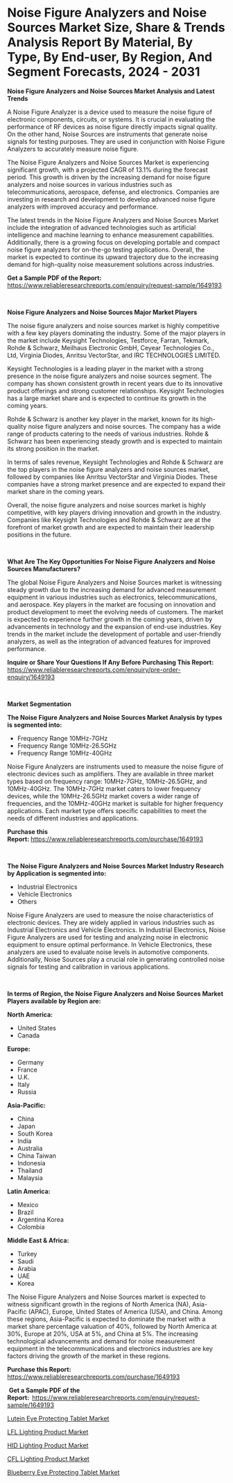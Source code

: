 <p><h1>Noise Figure Analyzers and Noise Sources Market Size, Share & Trends Analysis Report By Material, By Type, By End-user, By Region, And Segment Forecasts, 2024 - 2031</h1></p><p><strong>Noise Figure Analyzers and Noise Sources Market Analysis and Latest Trends</strong></p>
<p><p>A Noise Figure Analyzer is a device used to measure the noise figure of electronic components, circuits, or systems. It is crucial in evaluating the performance of RF devices as noise figure directly impacts signal quality. On the other hand, Noise Sources are instruments that generate noise signals for testing purposes. They are used in conjunction with Noise Figure Analyzers to accurately measure noise figure.</p><p>The Noise Figure Analyzers and Noise Sources Market is experiencing significant growth, with a projected CAGR of 13.1% during the forecast period. This growth is driven by the increasing demand for noise figure analyzers and noise sources in various industries such as telecommunications, aerospace, defense, and electronics. Companies are investing in research and development to develop advanced noise figure analyzers with improved accuracy and performance.</p><p>The latest trends in the Noise Figure Analyzers and Noise Sources Market include the integration of advanced technologies such as artificial intelligence and machine learning to enhance measurement capabilities. Additionally, there is a growing focus on developing portable and compact noise figure analyzers for on-the-go testing applications. Overall, the market is expected to continue its upward trajectory due to the increasing demand for high-quality noise measurement solutions across industries.</p></p>
<p><strong>Get a Sample PDF of the Report:&nbsp;</strong> <a href="https://www.reliableresearchreports.com/enquiry/request-sample/1649193">https://www.reliableresearchreports.com/enquiry/request-sample/1649193</a></p>
<p>&nbsp;</p>
<p><strong>Noise Figure Analyzers and Noise Sources Major Market Players</strong></p>
<p><p>The noise figure analyzers and noise sources market is highly competitive with a few key players dominating the industry. Some of the major players in the market include Keysight Technologies, Testforce, Farran, Tekmark, Rohde & Schwarz, Meilhaus Electronic GmbH, Ceyear Technologies Co., Ltd, Virginia Diodes, Anritsu VectorStar, and IRC TECHNOLOGIES LIMITED.</p><p>Keysight Technologies is a leading player in the market with a strong presence in the noise figure analyzers and noise sources segment. The company has shown consistent growth in recent years due to its innovative product offerings and strong customer relationships. Keysight Technologies has a large market share and is expected to continue its growth in the coming years.</p><p>Rohde & Schwarz is another key player in the market, known for its high-quality noise figure analyzers and noise sources. The company has a wide range of products catering to the needs of various industries. Rohde & Schwarz has been experiencing steady growth and is expected to maintain its strong position in the market.</p><p>In terms of sales revenue, Keysight Technologies and Rohde & Schwarz are the top players in the noise figure analyzers and noise sources market, followed by companies like Anritsu VectorStar and Virginia Diodes. These companies have a strong market presence and are expected to expand their market share in the coming years.</p><p>Overall, the noise figure analyzers and noise sources market is highly competitive, with key players driving innovation and growth in the industry. Companies like Keysight Technologies and Rohde & Schwarz are at the forefront of market growth and are expected to maintain their leadership positions in the future.</p></p>
<p>&nbsp;</p>
<p><strong>What Are The Key Opportunities For Noise Figure Analyzers and Noise Sources Manufacturers?</strong></p>
<p><p>The global Noise Figure Analyzers and Noise Sources market is witnessing steady growth due to the increasing demand for advanced measurement equipment in various industries such as electronics, telecommunications, and aerospace. Key players in the market are focusing on innovation and product development to meet the evolving needs of customers. The market is expected to experience further growth in the coming years, driven by advancements in technology and the expansion of end-use industries. Key trends in the market include the development of portable and user-friendly analyzers, as well as the integration of advanced features for improved performance.</p></p>
<p><strong>Inquire or Share Your Questions If Any Before Purchasing This Report:</strong> <a href="https://www.reliableresearchreports.com/enquiry/pre-order-enquiry/1649193">https://www.reliableresearchreports.com/enquiry/pre-order-enquiry/1649193</a></p>
<p>&nbsp;</p>
<p><strong>Market Segmentation</strong></p>
<p><strong>The Noise Figure Analyzers and Noise Sources Market Analysis by types is segmented into:</strong></p>
<p><ul><li>Frequency Range 10MHz-7GHz</li><li>Frequency Range 10MHz-26.5GHz</li><li>Frequency Range 10MHz-40GHz</li></ul></p>
<p><p>Noise Figure Analyzers are instruments used to measure the noise figure of electronic devices such as amplifiers. They are available in three market types based on frequency range: 10MHz-7GHz, 10MHz-26.5GHz, and 10MHz-40GHz. The 10MHz-7GHz market caters to lower frequency devices, while the 10MHz-26.5GHz market covers a wider range of frequencies, and the 10MHz-40GHz market is suitable for higher frequency applications. Each market type offers specific capabilities to meet the needs of different industries and applications.</p></p>
<p><strong>Purchase this Report:&nbsp;</strong><a href="https://www.reliableresearchreports.com/purchase/1649193">https://www.reliableresearchreports.com/purchase/1649193</a></p>
<p>&nbsp;</p>
<p><strong>The Noise Figure Analyzers and Noise Sources Market Industry Research by Application is segmented into:</strong></p>
<p><ul><li>Industrial Electronics</li><li>Vehicle Electronics</li><li>Others</li></ul></p>
<p><p>Noise Figure Analyzers are used to measure the noise characteristics of electronic devices. They are widely applied in various industries such as Industrial Electronics and Vehicle Electronics. In Industrial Electronics, Noise Figure Analyzers are used for testing and analyzing noise in electronic equipment to ensure optimal performance. In Vehicle Electronics, these analyzers are used to evaluate noise levels in automotive components. Additionally, Noise Sources play a crucial role in generating controlled noise signals for testing and calibration in various applications.</p></p>
<p>&nbsp;</p>
<p><strong>In terms of Region, the Noise Figure Analyzers and Noise Sources Market Players available by Region are:</strong></p>
<p>
    <p> <strong> North America: </strong>
        <ul>
            <li>United States</li>
            <li>Canada</li>
        </ul>
        </p> 
    <p> <strong> Europe: </strong>
        <ul>
            <li>Germany</li>
            <li>France</li>
            <li>U.K.</li>
            <li>Italy</li>
            <li>Russia</li>
        </ul>
        </p> 
    <p> <strong> Asia-Pacific: </strong>
        <ul>
            <li>China</li>
            <li>Japan</li>
            <li>South Korea</li>
            <li>India</li>
            <li>Australia</li>
            <li>China Taiwan</li>
            <li>Indonesia</li>
            <li>Thailand</li>
            <li>Malaysia</li>
        </ul>
        </p> 
    <p> <strong> Latin America: </strong>
        <ul>
            <li>Mexico</li>
            <li>Brazil</li>
            <li>Argentina Korea</li>
            <li>Colombia</li>
        </ul>
        </p> 
    <p> <strong> Middle East & Africa: </strong>
        <ul>
            <li>Turkey</li>
            <li>Saudi</li>
            <li>Arabia</li>
            <li>UAE</li>
            <li>Korea</li>
        </ul>
    </p>
    </p>
<p><p>The Noise Figure Analyzers and Noise Sources market is expected to witness significant growth in the regions of North America (NA), Asia-Pacific (APAC), Europe, United States of America (USA), and China. Among these regions, Asia-Pacific is expected to dominate the market with a market share percentage valuation of 40%, followed by North America at 30%, Europe at 20%, USA at 5%, and China at 5%. The increasing technological advancements and demand for noise measurement equipment in the telecommunications and electronics industries are key factors driving the growth of the market in these regions.</p></p>
<p><strong>Purchase this Report: </strong><a href="https://www.reliableresearchreports.com/purchase/1649193">https://www.reliableresearchreports.com/purchase/1649193</a></p>
<p>&nbsp;<strong>Get a Sample PDF of the Report:&nbsp;&nbsp;</strong><a href="https://www.reliableresearchreports.com/enquiry/request-sample/1649193">https://www.reliableresearchreports.com/enquiry/request-sample/1649193</a></p>
<p><strong></strong></p>
<p><p><a href="https://github.com/lataunyatinikmelvin59ilbd0dv/Market-Research-Report-List-1/blob/main/lutein-eye-protecting-tablet-market.md">Lutein Eye Protecting Tablet Market</a></p><p><a href="https://github.com/vimar16th/Market-Research-Report-List-3/blob/main/lfl-lighting-product-market.md">LFL Lighting Product Market</a></p><p><a href="https://github.com/luckyshygirl/Market-Research-Report-List-3/blob/main/hid-lighting-product-market.md">HID Lighting Product Market</a></p><p><a href="https://github.com/JameTravis/Market-Research-Report-List-3/blob/main/cfl-lighting-product-market.md">CFL Lighting Product Market</a></p><p><a href="https://github.com/pgtimber/Market-Research-Report-List-1/blob/main/blueberry-eye-protecting-tablet-market.md">Blueberry Eye Protecting Tablet Market</a></p></p>
